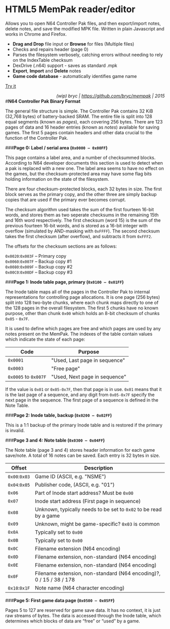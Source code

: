 # HTML5 MemPak reader/editor
Allows you to open N64 Controller Pak files, and then export/import notes, delete notes, and save the modified MPK file. Written in plain Javascript and works in Chrome and Firefox.

* **Drag and Drop** file input or **Browse** for files (Multiple files)
* Checks and repairs header (page 0)
* Parses the filesystem verbosely, catching errors without needing to rely on the IndexTable checksum
* DexDrive (.n64) support - saves as standard .mpk
* **Export**, **Import** and **Delete** notes
* **Game code database** - automatically identifies game name

[Try it](https://cdn.rawgit.com/bryc/mempak/master/index.html)




*<div align=right>(wip) bryc | https://github.com/bryc/mempak | 2015</div>*
#**N64 Controller Pak Binary Format**

The general file structure is simple. The Controller Pak contains 32 KiB (32,768 bytes) of
battery-backed SRAM. The entire file is split into 128 equal segments
(known as *pages*), each covering 256 bytes.
There are 123 pages of data and 16 header entries (known as *notes*) available for saving games. The first 5 pages contain headers and other data crucial to the function of the Controller Pak.

###**Page 0: Label / serial area (`0x0000 – 0x00FF`)**

This page contains a label area, and a number of checksummed blocks. According to N64 developer documents
this section is used to detect when a pak is replaced with a new one. The label
area seems to have no effect on the games, but the checksum-protected area may
have some flag bits holding information on the state of the filesystem.

There are four checksum-protected blocks, each 32 bytes in size. The first
block serves as the primary copy, and the other three are simply backup copies
that are used if the primary ever becomes corrupt.

The checksum algorithm used takes the sum of the first fourteen 16-bit words, and stores them
as two seperate checksums in the remaining 15th and 16th word respectively.
The first checksum (word 15) is the sum of the previous fourteen 16-bit words, and is stored
as a 16-bit integer with overflow (simulated by AND-masking with `0xFFFF`).
The second checksum takes the first checksum (after overflow), and subtracts it from `0xFFF2`.

The offsets for the checksum sections are as follows:

`0x0020`:`0x003F` – Primary copy<br>
`0x0060`:`0x007F` – Backup copy #1<br>
`0x0080`:`0x009F` – Backup copy #2<br>
`0x00C0`:`0x00DF` – Backup copy #3

###**Page 1: Inode table page, primary (`0x0100 – 0x01FF`)**


The Inode table maps all of the pages in the Controller Pak to internal representations for controlling page allocations.
It is one page (256 bytes) split into 128 two-byte chunks, where each chunk maps directly to one of the 128 pages in the overall filesystem. The first 5 chunks have no known purpose, other than chunk `0x00` which holds an 8-bit checksum of chunks `0x05` - `0x7F`.

It is used to define which pages are free and which pages are used by any notes present on the MemPak. The indexes of the table contain values which indicate the state of each page:

Code    |  Purpose
--------|------------
`0x0001`  | "Used, Last page in sequence"
`0x0003`  | "Free page"
`0x0005` to `0x007F`  | "Used, Next page in sequence"

If the value is `0x01` or `0x05-0x7F`, then that page is in use. `0x01` means that it is the last page of a sequence, and any digit from `0x05-0x7F` specify the next page in the sequence. The first page of a sequence is defined in the Note Table.

###**Page 2: Inode table, backup (`0x0200 – 0x02FF`)**

This is a 1:1 backup of the primary Inode table and is restored if the primary is invalid.

###**Page 3 and 4: Note table (`0x0300 – 0x04FF`)**

The Note table (page 3 and 4) stores header information for each game save/note. A total of 16 notes can be saved. Each
entry is 32 bytes in size.

Offset        | Description
--------------|---------------------
`0x00`:`0x03` | Game ID (ASCII, e.g. "NSME")
`0x04`:`0x05` | Publisher code, (ASCII, e.g. "01")
`0x06`        | Part of Inode start address? Must be `0x00`
`0x07`        | Inode start address (First page in sequence)
`0x08`        | Unknown, typically needs to be set to `0x02` to be read by a game
`0x09`        | Unknown, might be game-specific? `0x03` is common
`0x0A`        | Typically set to `0x00`
`0x0B`        | Typically set to `0x00`
`0x0C`        | Filename extension (N64 encoding)
`0x0D`        | Filename extension, non-standard (N64 encoding)
`0x0E`        | Filename extension, non-standard (N64 encoding)
`0x0F`        | Filename extension, non-standard (N64 encoding)?, 0 / 15 / 38 / 178
`0x10`:`0x1F` | Note name (N64 character encoding)

###**Page 5: First game data page (`0x0500 – 0x05FF`)**

Pages 5 to 127 are reserved for game save data. It has no context, it is just raw streams of bytes. The data is
accessed through the Inode table, which determines which blocks of data are “free”
or “used” by a game.
